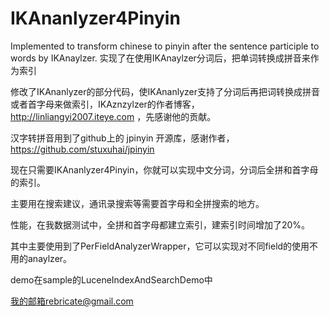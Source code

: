 IKAnanlyzer4Pinyin
==================

Implemented to transform chinese to pinyin after the sentence
participle to words by IKAnaylzer.
实现了在使用IKAnaylzer分词后，把单词转换成拼音来作为索引

修改了IKAnanlyzer的部分代码，使IKAnanlyzer支持了分词后再把词转换成拼音或者首字母来做索引，IKAznzylzer的作者博客，
http://linliangyi2007.iteye.com ，先感谢他的贡献。

汉字转拼音用到了github上的 jpinyin 开源库，感谢作者，https://github.com/stuxuhai/jpinyin

现在只需要IKAnanlyzer4Pinyin，你就可以实现中文分词，分词后全拼和首字母的索引。

主要用在搜索建议，通讯录搜索等需要首字母和全拼搜索的地方。

性能，在我数据测试中，全拼和首字母都建立索引，建索引时间增加了20%。

其中主要使用到了PerFieldAnalyzerWrapper，它可以实现对不同field的使用不用的anaylzer。

demo在sample的LuceneIndexAndSearchDemo中

我的邮箱rebricate@gmail.com
